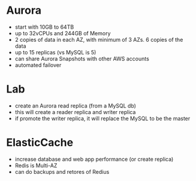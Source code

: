 # Aurora
- start with 10GB to 64TB
- up to 32vCPUs and 244GB of Memory
- 2 copies of data in each AZ, with minimum of 3 AZs. 6 copies of the data
- up to 15 replicas (vs MySQL is 5)
- can share Aurora Snapshots with other AWS accounts
- automated failover

# Lab
- create an Aurora read replica (from a MySQL db)
- this will create a reader replica and writer replica
- if promote the writer replica, it will replace the MySQL to be the master

# ElasticCache
- increase database and web app performance (or create replica)
- Redis is Multi-AZ
- can do backups and retores of Redius
